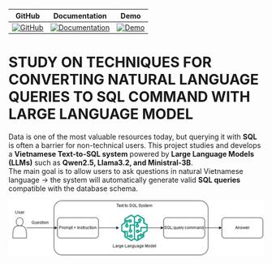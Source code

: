 | GitHub | Documentation | Demo |
| ------ | ------------- | ---- |
| [![GitHub](https://img.shields.io/badge/GitHub-nhatbao1504-blue?logo=github)](https://github.com/nhatbao1504) | [![Documentation](https://img.shields.io/badge/Documentation-nhatbao1504-blue?logo=read-the-docs)](https://drive.google.com/file/d/1swbB-zVuNQvrPK9n6aYtHmk7V2K9rzf7/view?usp=drive_link) | [![Demo](https://img.shields.io/badge/Youtube-Demo-006BFF?logo=youtube)](https://gurubase.io/g/vanna) |

# STUDY ON TECHNIQUES FOR CONVERTING NATURAL LANGUAGE QUERIES TO SQL COMMAND WITH LARGE LANGUAGE MODEL
Data is one of the most valuable resources today, but querying it with **SQL** is often a barrier for non-technical users.   This project studies and develops a **Vietnamese Text-to-SQL system** powered by **Large Language Models (LLMs)** such as **Qwen2.5, Llama3.2, and Ministral-3B**.  
The main goal is to allow users to ask questions in natural Vietnamese language → the system will automatically generate valid **SQL queries** compatible with the database schema. 

![Vietnamese-Text-to-SQL](https://github.com/nhatbao1504/Text-to-SQL-Vietnamese/blob/main/assets/pipeline.png?raw=true)
